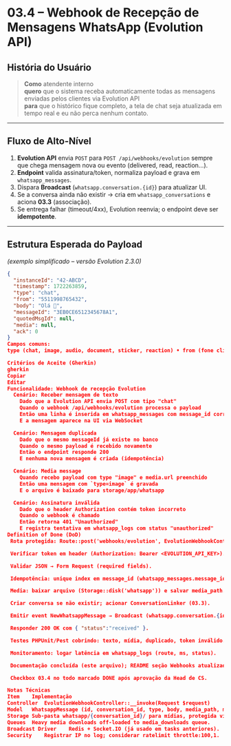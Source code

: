 <!-- /documents/user-historyes/03-4-webhook-recepcao.md -->

# 03.4 – Webhook de Recepção de Mensagens WhatsApp (Evolution API)

## História do Usuário
> **Como** atendente interno  
> **quero** que o sistema receba automaticamente todas as mensagens enviadas pelos clientes via Evolution API  
> **para** que o histórico fique completo, a tela de chat seja atualizada em tempo real e eu não perca nenhum contato.

---

## Fluxo de Alto-Nível
1. **Evolution API** envia `POST` para `POST /api/webhooks/evolution` sempre que chega mensagem nova ou evento (delivered, read, reaction…).  
2. **Endpoint** valida assinatura/​token, normaliza payload e grava em `whatsapp_messages`.  
3. Dispara **Broadcast** (`whatsapp.conversation.{id}`) para atualizar UI.  
4. Se a conversa ainda não existir → cria em `whatsapp_conversations` e aciona **03.3** (associação).  
5. Se entrega falhar (timeout/4xx), Evolution reenvia; o endpoint deve ser **idempotente**.

---

## Estrutura Esperada do Payload  
*(exemplo simplificado – versão Evolution 2.3.0)*

```json
{
  "instanceId": "42-ABCD",
  "timestamp": 1722263859,
  "type": "chat",
  "from": "5511998765432",
  "body": "Olá 👋",
  "messageId": "3EB0CE6512345678A1",
  "quotedMsgId": null,
  "media": null,
  "ack": 0
}
Campos comuns:
type (chat, image, audio, document, sticker, reaction) • from (fone cliente) • body ou media.url • messageId (único) • timestamp (epoch).

Critérios de Aceite (Gherkin)
gherkin
Copiar
Editar
Funcionalidade: Webhook de recepção Evolution
  Cenário: Receber mensagem de texto
    Dado que a Evolution API envia POST com tipo "chat"
    Quando o webhook /api/webhooks/evolution processa o payload
    Então uma linha é inserida em whatsapp_messages com message_id correspondente
    E a mensagem aparece na UI via WebSocket

  Cenário: Mensagem duplicada
    Dado que o mesmo messageId já existe no banco
    Quando o mesmo payload é recebido novamente
    Então o endpoint responde 200
    E nenhuma nova mensagem é criada (idempotência)

  Cenário: Media message
    Quando recebo payload com type "image" e media.url preenchido
    Então uma mensagem com `type=image` é gravada
    E o arquivo é baixado para storage/app/whatsapp

  Cenário: Assinatura inválida
    Dado que o header Authorization contém token incorreto
    Quando o webhook é chamado
    Então retorna 401 "Unauthorized"
    E registra tentativa em whatsapp_logs com status "unauthorized"
Definition of Done (DoD)
 Rota protegida: Route::post('webhooks/evolution', EvolutionWebhookController::class).

 Verificar token em header (Authorization: Bearer <EVOLUTION_API_KEY>).

 Validar JSON → Form Request (required fields).

 Idempotência: unique index em message_id (whatsapp_messages.message_id).

 Media: baixar arquivo (Storage::disk('whatsapp')) e salvar media_path.

 Criar conversa se não existir; acionar ConversationLinker (03.3).

 Emitir event NewWhatsappMessage → Broadcast (whatsapp.conversation.{id}).

 Responder 200 OK com { "status":"received" }.

 Testes PHPUnit/Pest cobrindo: texto, mídia, duplicado, token inválido.

 Monitoramento: logar latência em whatsapp_logs (route, ms, status).

 Documentação concluída (este arquivo); README seção Webhooks atualizada.

 Checkbox 03.4 no todo marcado DONE após aprovação da Head de CS.

Notas Técnicas
Item	Implementação
Controller	EvolutionWebhookController::__invoke(Request $request)
Model	WhatsappMessage (id, conversation_id, type, body, media_path, message_id)
Storage	Sub-pasta whatsapp/{conversation_id}/ para mídias, protegida via signed URL
Queues	Heavy media downloads off-loaded to media_downloads queue.
Broadcast Driver	Redis + Socket.IO (já usado em tasks anteriores).
Security	Registrar IP no log; considerar ratelimit throttle:100,1.